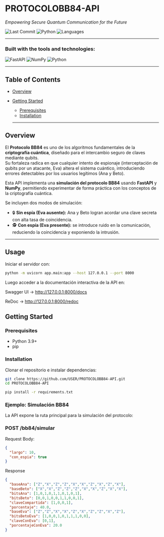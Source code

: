 # PROTOCOLOBB84-API

*Empowering Secure Quantum Communication for the Future*

![Last Commit](https://img.shields.io/github/last-commit/JoaquinGaldame/PROTOCOLOBB84-API?style=flat&color=blue)
![Python](https://img.shields.io/badge/python-100%25-blue)
![Languages](https://img.shields.io/badge/languages-1-success)

---

### Built with the tools and technologies:

![FastAPI](https://img.shields.io/badge/FastAPI-009688?style=for-the-badge&logo=fastapi&logoColor=white)
![NumPy](https://img.shields.io/badge/NumPy-013243?style=for-the-badge&logo=numpy&logoColor=white)
![Python](https://img.shields.io/badge/Python-3776AB?style=for-the-badge&logo=python&logoColor=white)

---

## Table of Contents

- [Overview](#overview)
- [Getting Started](#getting-started)
  - [Prerequisites](#prerequisites)
  - [Installation](#installation)



  ---

## Overview

El **Protocolo BB84** es uno de los algoritmos fundamentales de la **criptografía cuántica**, diseñado para el intercambio seguro de claves mediante qubits.  
Su fortaleza radica en que cualquier intento de espionaje (interceptación de qubits por un atacante, Eva) altera el sistema cuántico, introduciendo errores detectables por los usuarios legítimos (Ana y Beto).

Esta API implementa una **simulación del protocolo BB84** usando **FastAPI** y **NumPy**, permitiendo experimentar de forma práctica con los conceptos de la criptografía cuántica.  

Se incluyen dos modos de simulación:  
- 🔒 **Sin espía (Eva ausente):** Ana y Beto logran acordar una clave secreta con alta tasa de coincidencia.  
- 🕵️ **Con espía (Eva presente):** se introduce ruido en la comunicación, reduciendo la coincidencia y exponiendo la intrusión.  

---


## Usage
Iniciar el servidor con:
```bash
python -m uvicorn app.main:app --host 127.0.0.1 --port 8000
```

Luego acceder a la documentación interactiva de la API en:

Swagger UI → http://127.0.0.1:8000/docs

ReDoc → http://127.0.0.1:8000/redoc


## Getting Started

### Prerequisites

- Python 3.9+
- pip

### Installation

Clonar el repositorio e instalar dependencias:

```bash
git clone https://github.com/USER/PROTOCOLOBB84-API.git
cd PROTOCOLOBB84-API

pip install -r requirements.txt
```

### Ejemplo: Simulación BB84
La API expone la ruta principal para la simulación del protocolo:


### POST /bb84/simular
Request Body:
```JSON
{
  "largo": 10,
  "con_espia": true
}
```

Response
```JSON
{
  "baseAna": ["Z","X","Z","Z","X","X","Z","X","Z","X"],
  "baseBeto": ["X","X","Z","Z","Z","X","X","Z","X","X"],
  "bitsAna": [1,0,1,0,1,1,0,1,0,1],
  "bitsBeto": [0,0,1,0,0,1,1,0,0,1],
  "claveCompartida": [1,0,0,1],
  "porcentaje": 40.0,
  "baseEva": ["Z","Z","X","X","Z","X","Z","Z","X","Z"],
  "bitsBetoEva": [1,0,0,1,0,1,1,1,0,0],
  "claveConEva": [0,1],
  "porcentajeConEva": 20.0
}
```